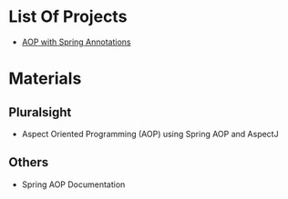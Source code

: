 # List Of Projects
* [AOP with Spring Annotations](aop-annotations)

# Materials
## Pluralsight
* Aspect Oriented Programming (AOP) using Spring AOP and AspectJ

## Others
* Spring AOP Documentation